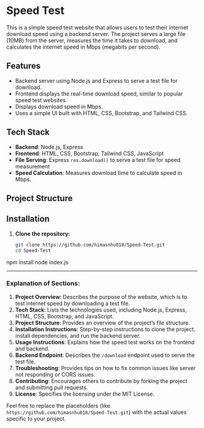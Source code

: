 # Speed Test 

This is a simple speed test website that allows users to test their internet download speed using a backend server. The project serves a large file (10MB) from the server, measures the time it takes to download, and calculates the internet speed in Mbps (megabits per second).

## Features

- Backend server using Node.js and Express to serve a test file for download.
- Frontend displays the real-time download speed, similar to popular speed test websites.
- Displays download speed in Mbps.
- Uses a simple UI built with HTML, CSS, Bootstrap, and Tailwind CSS.

## Tech Stack

- **Backend**: Node.js, Express
- **Frontend**: HTML, CSS, Bootstrap, Tailwind CSS, JavaScript
- **File Serving**: Express `res.download()` to serve a test file for speed measurement
- **Speed Calculation**: Measures download time to calculate speed in Mbps.

## Project Structure


## Installation

1. **Clone the repository:**

   ```bash
   git clone https://github.com/himasnhu018/Speed-Test.git
   cd Speed-Test
npm install
node index.js


---

### Explanation of Sections:

1. **Project Overview**: Describes the purpose of the website, which is to test internet speed by downloading a test file.
2. **Tech Stack**: Lists the technologies used, including Node.js, Express, HTML, CSS, Bootstrap, and JavaScript.
3. **Project Structure**: Provides an overview of the project’s file structure.
4. **Installation Instructions**: Step-by-step instructions to clone the project, install dependencies, and run the backend server.
5. **Usage Instructions**: Explains how the speed test works on the frontend and backend.
6. **Backend Endpoint**: Describes the `/download` endpoint used to serve the test file.
7. **Troubleshooting**: Provides tips on how to fix common issues like server not responding or CORS issues.
8. **Contributing**: Encourages others to contribute by forking the project and submitting pull requests.
9. **License**: Specifies the licensing under the MIT License.

Feel free to replace the placeholders (like `https://github.com/himasnhu018/Speed-Test.git`) with the actual values specific to your project.
